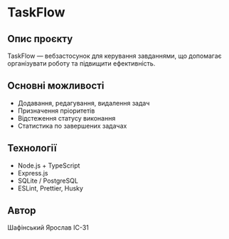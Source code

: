 # TaskFlow

## Опис проєкту
TaskFlow — вебзастосунок для керування завданнями, що допомагає організувати роботу та підвищити ефективність.

## Основні можливості
- Додавання, редагування, видалення задач
- Призначення пріоритетів
- Відстеження статусу виконання
- Статистика по завершених задачах

## Технології
- Node.js + TypeScript
- Express.js
- SQLite / PostgreSQL
- ESLint, Prettier, Husky

## Автор
Шафінський Ярослав ІС-31
